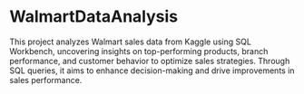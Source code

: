 # WalmartDataAnalysis
This project analyzes Walmart sales data from Kaggle using SQL Workbench, uncovering insights on top-performing products, branch performance, and customer behavior to optimize sales strategies. Through SQL queries, it aims to enhance decision-making and drive improvements in sales performance.
